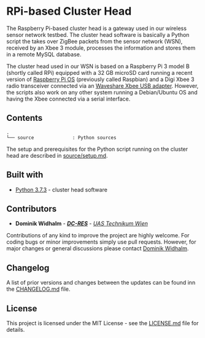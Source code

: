 # RPi-based Cluster Head

The Raspberry Pi-based cluster head is a gateway used in our wireless sensor network testbed.
The cluster head software is basically a Python script the takes over ZigBee packets from the sensor network (WSN), received by an Xbee 3 module, processes the information and stores them in a remote MySQL database.

The cluster head used in our WSN is based on a Raspberry Pi 3 model B (shortly called RPi) equipped with a 32 GB microSD card running a recent version of [Raspberry Pi OS](https://www.raspberrypi.org/software/) (previously called Raspbian) and a Digi Xbee 3 radio transceiver connected via an [Waveshare Xbee USB adapter](https://www.waveshare.com/xbee-usb-adapter.htm).
However, the scripts also work on any other system running a Debian/Ubuntu OS and having the Xbee connected via a serial interface.


## Contents

```
.
└── source              : Python sources
```

The setup and prerequisites for the Python script running on the cluster head are described in [source/setup.md](source/setup.md).


## Built with

* [Python 3.7.3](https://www.python.org/downloads/release/python-373/) - cluster head software


## Contributors

* **Dominik Widhalm** - [***DC-RES***](https://informatics.tuwien.ac.at/doctoral/resilient-embedded-systems/) - [*UAS Technikum Wien*](https://embsys.technikum-wien.at/staff/widhalm/)

Contributions of any kind to improve the project are highly welcome.
For coding bugs or minor improvements simply use pull requests.
However, for major changes or general discussions please contact [Dominik Widhalm](mailto:widhalm@technikum-wien.at?subject=ASN(x)%20on%20GitHub).


## Changelog

A list of prior versions and changes between the updates can be found inn the [CHANGELOG.md](CHANGELOG.md) file.


## License

This project is licensed under the MIT License - see the [LICENSE.md](LICENSE.md) file for details.
